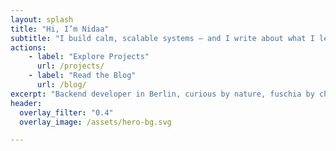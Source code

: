 ```yaml
---
layout: splash
title: "Hi, I’m Nidaa"
subtitle: "I build calm, scalable systems — and I write about what I learn along the way."
actions:
    - label: "Explore Projects"
      url: /projects/
    - label: "Read the Blog"
      url: /blog/
excerpt: "Backend developer in Berlin, curious by nature, fuschia by choice."
header:
  overlay_filter: "0.4"
  overlay_image: /assets/hero-bg.svg

---
```


<style>
  .page__hero--overlay {
    position: relative;
    background-image: radial-gradient(
      circle at 50% 40%,
      rgba(37, 99, 235, 0.05),
      rgba(147, 51, 234, 0.05),
      rgba(5, 150, 105, 0.05)
    );
    background-blend-mode: overlay;
    background-size: cover;
    backdrop-filter: blur(4px);
  }

  .page__hero__content {
    position: relative;
    z-index: 2;
    padding: 6rem 2rem;
    text-align: center;
    color: white;
  }

  .page__title {
    font-size: 4rem;
    font-weight: 300;
    background: linear-gradient(to right, #7f5af0, #ff00aa, #2cb67d);
    -webkit-background-clip: text;
    -webkit-text-fill-color: transparent;
    margin-bottom: 1rem;
  }

  .page__subtitle {
    font-size: 1.2rem;
    color: #e0e0e0;
    margin-bottom: 2rem;
  }

  .btn--primary,
  .btn--inverse {
    background: rgba(255, 255, 255, 0.05);
    border: 1px solid #ffffff33;
    color: #fff !important;
    padding: 0.8rem 1.6rem;
    border-radius: 0.5rem;
    transition: all 0.3s ease;
  }

  .btn--primary:hover,
  .btn--inverse:hover {
    background: rgba(255, 255, 255, 0.15);
    transform: scale(1.05);
  }
</style>



